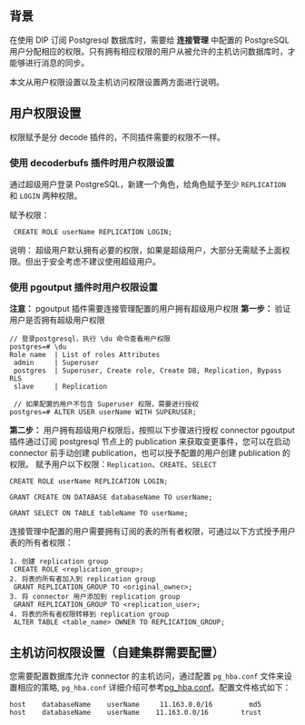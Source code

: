 ## 背景

在使用 DIP 订阅 Postgresql 数据库时，需要给 **连接管理** 中配置的 PostgreSQL 用户分配相应的权限。只有拥有相应权限的用户从被允许的主机访问数据库时，才能够进行消息的同步。

本文从用户权限设置以及主机访问权限设置两方面进行说明。

## 用户权限设置

权限赋予是分 decode 插件的，不同插件需要的权限不一样。

### 使用 decoderbufs 插件时用户权限设置

通过超级用户登录 PostgreSQL，新建一个角色，给角色赋予至少 `REPLICATION` 和 `LOGIN` 两种权限。

赋予权限：

```
 CREATE ROLE userName REPLICATION LOGIN;
```

说明： 超级用户默认拥有必要的权限，如果是超级用户，大部分无需赋予上面权限。但出于安全考虑不建议使用超级用户。

### 使用 pgoutput 插件时用户权限设置

**注意：** pgoutput 插件需要连接管理配置的用户拥有超级用户权限
**第一步：** 验证用户是否拥有超级用户权限

```
// 登录postgresql，执行 \du 命令查看用户权限
postgres=# \du
Role name  | List of roles Attributes
 admin     | Superuser                                                  
 postgres  | Superuser, Create role, Create DB, Replication, Bypass RLS 
 slave     | Replication

 // 如果配置的用户不包含 Superuser 权限，需要进行授权
postgres=# ALTER USER userName WITH SUPERUSER;
```

**第二步：** 用户拥有超级用户权限后，按照以下步骤进行授权
connector pgoutput插件通过订阅 postgresql 节点上的 publication 来获取变更事件，您可以在启动 connector 前手动创建 publication，也可以授予配置的用户创建 publication 的权限。
赋予用户以下权限：`Replication`、`CREATE`、`SELECT`

```
CREATE ROLE userName REPLICATION LOGIN;

GRANT CREATE ON DATABASE databaseName TO userName;

GRANT SELECT ON TABLE tableName TO userName;
```

连接管理中配置的用户需要拥有订阅的表的所有者权限，可通过以下方式授予用户表的所有者权限：

```
1. 创建 replication group
 CREATE ROLE <replication_group>;
2. 将表的所有者加入到 replication group
 GRANT REPLICATION_GROUP TO <original_owner>; 
3. 将 connector 用户添加到 replication group
 GRANT REPLICATION_GROUP TO <replication_user>; 
4. 将表的所有者权限转移到 replication group
 ALTER TABLE <table_name> OWNER TO REPLICATION_GROUP; 
```

## 主机访问权限设置（自建集群需要配置）

您需要配置数据库允许 connector 的主机访问，通过配置 `pg_hba.conf` 文件来设置相应的策略, `pg_hba.conf` 详细介绍可参考[pg_hba.conf](https://www.postgresql.org/docs/10/auth-pg-hba-conf.html)。配置文件格式如下：

```
host    databaseName    userName     11.163.0.0/16         md5
host    databaseName    userName    11.163.0.0/16        trust
```
